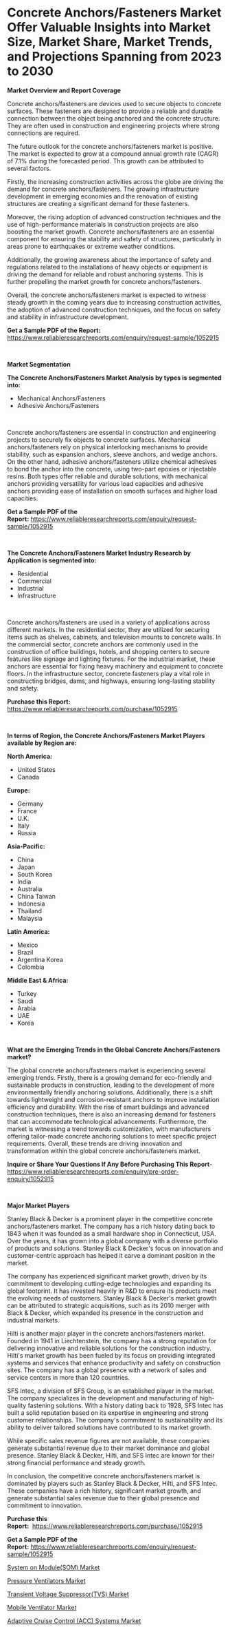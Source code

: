 <p><h1>Concrete Anchors/Fasteners Market Offer Valuable Insights into Market Size, Market Share, Market Trends, and Projections Spanning from 2023 to 2030</h1></p><p><strong>Market Overview and Report Coverage</strong></p>
<p><p>Concrete anchors/fasteners are devices used to secure objects to concrete surfaces. These fasteners are designed to provide a reliable and durable connection between the object being anchored and the concrete structure. They are often used in construction and engineering projects where strong connections are required.</p><p>The future outlook for the concrete anchors/fasteners market is positive. The market is expected to grow at a compound annual growth rate (CAGR) of 7.1% during the forecasted period. This growth can be attributed to several factors.</p><p>Firstly, the increasing construction activities across the globe are driving the demand for concrete anchors/fasteners. The growing infrastructure development in emerging economies and the renovation of existing structures are creating a significant demand for these fasteners.</p><p>Moreover, the rising adoption of advanced construction techniques and the use of high-performance materials in construction projects are also boosting the market growth. Concrete anchors/fasteners are an essential component for ensuring the stability and safety of structures, particularly in areas prone to earthquakes or extreme weather conditions.</p><p>Additionally, the growing awareness about the importance of safety and regulations related to the installations of heavy objects or equipment is driving the demand for reliable and robust anchoring systems. This is further propelling the market growth for concrete anchors/fasteners.</p><p>Overall, the concrete anchors/fasteners market is expected to witness steady growth in the coming years due to increasing construction activities, the adoption of advanced construction techniques, and the focus on safety and stability in infrastructure development.</p></p>
<p><strong>Get a Sample PDF of the Report:</strong> <a href="https://www.reliableresearchreports.com/enquiry/request-sample/1052915">https://www.reliableresearchreports.com/enquiry/request-sample/1052915</a></p>
<p>&nbsp;</p>
<p><strong>Market Segmentation</strong></p>
<p><strong>The Concrete Anchors/Fasteners Market Analysis by types is segmented into:</strong></p>
<p><ul><li>Mechanical Anchors/Fasteners</li><li>Adhesive Anchors/Fasteners</li></ul></p>
<p>&nbsp;</p>
<p><p>Concrete anchors/fasteners are essential in construction and engineering projects to securely fix objects to concrete surfaces. Mechanical anchors/fasteners rely on physical interlocking mechanisms to provide stability, such as expansion anchors, sleeve anchors, and wedge anchors. On the other hand, adhesive anchors/fasteners utilize chemical adhesives to bond the anchor into the concrete, using two-part epoxies or injectable resins. Both types offer reliable and durable solutions, with mechanical anchors providing versatility for various load capacities and adhesive anchors providing ease of installation on smooth surfaces and higher load capacities.</p></p>
<p><strong>Get a Sample PDF of the Report:</strong>&nbsp;<a href="https://www.reliableresearchreports.com/enquiry/request-sample/1052915">https://www.reliableresearchreports.com/enquiry/request-sample/1052915</a></p>
<p>&nbsp;</p>
<p><strong>The Concrete Anchors/Fasteners Market Industry Research by Application is segmented into:</strong></p>
<p><ul><li>Residential</li><li>Commercial</li><li>Industrial</li><li>Infrastructure</li></ul></p>
<p>&nbsp;</p>
<p><p>Concrete anchors/fasteners are used in a variety of applications across different markets. In the residential sector, they are utilized for securing items such as shelves, cabinets, and television mounts to concrete walls. In the commercial sector, concrete anchors are commonly used in the construction of office buildings, hotels, and shopping centers to secure features like signage and lighting fixtures. For the industrial market, these anchors are essential for fixing heavy machinery and equipment to concrete floors. In the infrastructure sector, concrete fasteners play a vital role in constructing bridges, dams, and highways, ensuring long-lasting stability and safety.</p></p>
<p><strong>Purchase this Report:</strong>&nbsp; <a href="https://www.reliableresearchreports.com/purchase/1052915">https://www.reliableresearchreports.com/purchase/1052915</a></p>
<p>&nbsp;</p>
<p><strong>In terms of Region, the Concrete Anchors/Fasteners Market Players available by Region are:</strong></p>
<p>
    <p> <strong> North America: </strong>
        <ul>
            <li>United States</li>
            <li>Canada</li>
        </ul>
        </p> 
    <p> <strong> Europe: </strong>
        <ul>
            <li>Germany</li>
            <li>France</li>
            <li>U.K.</li>
            <li>Italy</li>
            <li>Russia</li>
        </ul>
        </p> 
    <p> <strong> Asia-Pacific: </strong>
        <ul>
            <li>China</li>
            <li>Japan</li>
            <li>South Korea</li>
            <li>India</li>
            <li>Australia</li>
            <li>China Taiwan</li>
            <li>Indonesia</li>
            <li>Thailand</li>
            <li>Malaysia</li>
        </ul>
        </p> 
    <p> <strong> Latin America: </strong>
        <ul>
            <li>Mexico</li>
            <li>Brazil</li>
            <li>Argentina Korea</li>
            <li>Colombia</li>
        </ul>
        </p> 
    <p> <strong> Middle East & Africa: </strong>
        <ul>
            <li>Turkey</li>
            <li>Saudi</li>
            <li>Arabia</li>
            <li>UAE</li>
            <li>Korea</li>
        </ul>
    </p>
    </p>
<p>&nbsp;</p>
<p><strong>What are the Emerging Trends in the Global Concrete Anchors/Fasteners market?</strong></p>
<p><p>The global concrete anchors/fasteners market is experiencing several emerging trends. Firstly, there is a growing demand for eco-friendly and sustainable products in construction, leading to the development of more environmentally friendly anchoring solutions. Additionally, there is a shift towards lightweight and corrosion-resistant anchors to improve installation efficiency and durability. With the rise of smart buildings and advanced construction techniques, there is also an increasing demand for fasteners that can accommodate technological advancements. Furthermore, the market is witnessing a trend towards customization, with manufacturers offering tailor-made concrete anchoring solutions to meet specific project requirements. Overall, these trends are driving innovation and transformation within the global concrete anchors/fasteners market.</p></p>
<p><strong>Inquire or Share Your Questions If Any Before Purchasing This Report</strong>- <a href="https://www.reliableresearchreports.com/enquiry/pre-order-enquiry/1052915">https://www.reliableresearchreports.com/enquiry/pre-order-enquiry/1052915</a></p>
<p>&nbsp;</p>
<p><strong>Major Market Players</strong></p>
<p><p>Stanley Black & Decker is a prominent player in the competitive concrete anchors/fasteners market. The company has a rich history dating back to 1843 when it was founded as a small hardware shop in Connecticut, USA. Over the years, it has grown into a global company with a diverse portfolio of products and solutions. Stanley Black & Decker's focus on innovation and customer-centric approach has helped it carve a dominant position in the market.</p><p>The company has experienced significant market growth, driven by its commitment to developing cutting-edge technologies and expanding its global footprint. It has invested heavily in R&D to ensure its products meet the evolving needs of customers. Stanley Black & Decker's market growth can be attributed to strategic acquisitions, such as its 2010 merger with Black & Decker, which expanded its presence in the construction and industrial markets.</p><p>Hilti is another major player in the concrete anchors/fasteners market. Founded in 1941 in Liechtenstein, the company has a strong reputation for delivering innovative and reliable solutions for the construction industry. Hilti's market growth has been fueled by its focus on providing integrated systems and services that enhance productivity and safety on construction sites. The company has a global presence with a network of sales and service centers in more than 120 countries.</p><p>SFS Intec, a division of SFS Group, is an established player in the market. The company specializes in the development and manufacturing of high-quality fastening solutions. With a history dating back to 1928, SFS Intec has built a solid reputation based on its expertise in engineering and strong customer relationships. The company's commitment to sustainability and its ability to deliver tailored solutions have contributed to its market growth.</p><p>While specific sales revenue figures are not available, these companies generate substantial revenue due to their market dominance and global presence. Stanley Black & Decker, Hilti, and SFS Intec are known for their strong financial performance and steady growth.</p><p>In conclusion, the competitive concrete anchors/fasteners market is dominated by players such as Stanley Black & Decker, Hilti, and SFS Intec. These companies have a rich history, significant market growth, and generate substantial sales revenue due to their global presence and commitment to innovation.</p></p>
<p><strong>Purchase this Report:</strong>&nbsp;&nbsp;<a href="https://www.reliableresearchreports.com/purchase/1052915">https://www.reliableresearchreports.com/purchase/1052915</a></p>
<p></p>
<p><strong>Get a Sample PDF of the Report:</strong>&nbsp;<a href="https://www.reliableresearchreports.com/enquiry/request-sample/1052915">https://www.reliableresearchreports.com/enquiry/request-sample/1052915</a></p>
<p><p><a href="https://www.linkedin.com/pulse/system-modulesom-market-size-share-global-analysis-report-phose/">System on Module(SOM) Market</a></p><p><a href="https://medium.com/@beaublock2023/pressure-ventilators-market-insight-market-trends-growth-forecasted-from-2023-to-2030-e84e0c2dedff">Pressure Ventilators Market</a></p><p><a href="https://www.linkedin.com/pulse/transient-voltage-suppressortvs-market-size-growth-forecast-7uqvc/">Transient Voltage Suppressor(TVS) Market</a></p><p><a href="https://medium.com/@ulicesweber/mobile-ventilator-market-furnishes-information-on-market-share-market-trends-and-market-growth-998e6faa55e7">Mobile Ventilator Market</a></p><p><a href="https://www.linkedin.com/pulse/decoding-adaptive-cruise-control-acc-systems-market-deep-vndye/">Adaptive Cruise Control (ACC) Systems Market</a></p></p>